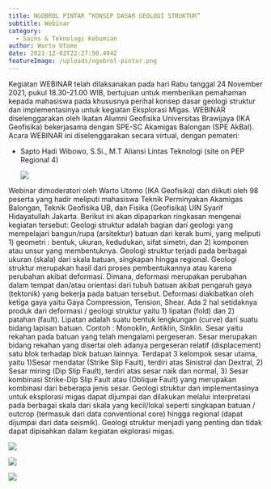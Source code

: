 ```yaml
---
title: NGOBROL PINTAR “KONSEP DASAR GEOLOGI STRUKTUR”
subtitle: Webinar
category:
  - Sains & Teknologi Kebumian
author: Warto Utomo
date: 2021-12-02T22:27:50.494Z
featureImage: /uploads/ngobrol-pintar.png
---
```

Kegiatan WEBINAR telah dilaksanakan pada hari Rabu tanggal 24 November 2021, pukul 18.30-21.00 WIB, bertujuan untuk memberikan pemahaman kepada mahasiswa pada khususnya perihal konsep dasar geologi struktur dan implementasinya untuk kegiatan Eksplorasi Migas. WEBINAR diselenggarakan oleh Ikatan Alumni Geofisika Universitas Brawijaya (IKA Geofisika) bekerjasama dengan SPE-SC Akamigas Balongan (SPE AkBal). 
Acara WEBINAR ini diselenggarakan secara virtual, dengan pemateri:

* Sapto Hadi Wibowo, S.Si., M.T
  Aliansi Lintas Teknologi (site on PEP Regional 4)

  ![](/uploads/profil-ngobrol-pintar.png)

Webinar dimoderatori oleh Warto Utomo (IKA Geofisika) dan diikuti oleh 98 peserta yang hadir meliputi mahasiswa Teknik Perminyakan Akamigas Balongan, Teknik Geofisika UB, dan Fisika (Geofisika) UIN Syarif Hidayatullah Jakarta.
Berikut ini akan dipaparkan ringkasan mengenai kegiatan tersebut:
Geologi struktur adalah bagian dari geologi yang mempelajari bangun/rupa (arsitektur) batuan dari kerak bumi, yang meliputi 1) geometri : bentuk, ukuran, kedudukan, sifat simetri, dan 2) komponen atau unsur yang membentuknya. Geologi struktur terjadi pada berbagai ukuran (skala) dari skala batuan, singkapan hingga regional. Geologi struktur merupakan hasil dari proses pembentukannya atau karena perubahan akibat deformasi. Dimana, deformasi merupakan perubahan dalam tempat dan/atau orientasi dari tubuh batuan akibat pengaruh gaya (tektonik) yang bekerja pada batuan tersebut. Deformasi diakibatkan oleh ketiga gaya yaitu Gaya Compression, Tension, Shear.
Ada 2 hal setidaknya produk dari deformasi / geologi struktur yaitu 1) lipatan (fold) dan 2) patahan (fault). Lipatan adalah suatu bentuk lengkungan (curve) dari suatu bidang lapisan batuan. Contoh : Monoklin, Antiklin, Sinklin. Sesar yaitu rekahan pada batuan yang telah mengalami pergeseran. Sesar merupakan bidang rekahan yang disertai oleh adanya pergeseran relatif (displacement) satu blok terhadap blok batuan lainnya. Terdapat 3 kelompok sesar utama, yaitu 1)Sesar mendatar (Strike Slip Fault), terdiri atas Sinistral dan Dextral, 2) Sesar miring (Dip Slip Fault), terdiri atas sesar naik dan normal, 3) Sesar kombinasi Strike-Dip Slip Fault atau (Oblique Fault) yang merupakan kombinasi dari beberapa jenis sesar.
  Geologi struktur dan implementasinya untuk eksplorasi migas dapat dijumpai dan dilakukan melalui interpretasi pada berbagai skala dari skala yang kecil/lokal seperti singkapan batuan / outcrop (termasuk dari data conventional core) hingga regional (dapat dijumpai dari data seismik). Geologi struktur menjadi yang penting dan tidak dapat dipisahkan dalam kegiatan ekplorasi migas.

![](/uploads/materi2-vert.jpg)

![](/uploads/1.jpg)

![](/uploads/3.jpg)